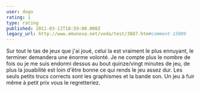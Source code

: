 ```yaml
---
user: dogo
rating: 1
type: rating
published: 2011-03-11T18:59:00.000Z
legacy_url: http://www.emunova.net/veda/test/3887.htm#comment-15009
---
```

Sur tout le tas de jeux que j'ai joué, celui la est vraiment le plus ennuyant, le terminer demandera une énorme volonté. Je ne compte plus le nombre de fois ou je me suis endormi dessus au bout quinze/vingt minutes de jeu, de plus la jouabilité est loin d'être bonne ce qui rends le jeu assez dur. Les seuls petits trucs corrects sont les graphismes et la bande son.
Un jeu à fuir même à petit prix vous le regretteriez.